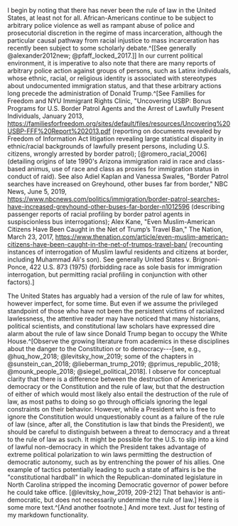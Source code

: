 I begin by noting that there has never been the rule of law in the United States, at least not for all. African-Americans continue to be subject to arbitrary police violence as well as rampant abuse of police and prosecutorial discretion in the regime of mass incarceration, although the particular causal pathway from racial injustice to mass incarceration has recently been subject to some scholarly debate.^[[See generally @alexander2012new; @pfaff_locked_2017.]] In our current political environment, it is imperative to also note that there are many reports of arbitrary police action against groups of persons, such as Latinx individuals, whose ethnic, racial, or religious identity is associated with stereotypes about undocumented immigration status, and that these arbitrary actions long precede the administration of Donald Trump.^[See Families for Freedom and NYU Immigrant Rights Clinic, "Uncovering USBP: Bonus Programs for U.S. Border Patrol Agents and the Arrest of Lawfully Present Individuals, January 2013, https://familiesforfreedom.org/sites/default/files/resources/Uncovering%20USBP-FFF%20Report%202013.pdf (reporting on documents revealed by Freedom of Information Act litigation revealing large statistical disparity in ethnic/racial backgrounds of lawfully present persons, including U.S. citizens, wrongly arrested by border patrol); [@romero_racial_2006] (detailing origins of late 1990's Arizona immigration raid in race and class-based animus, use of race and class as proxies for immigration status in conduct of raid). See also Adiel Kaplan and Vanessa Swales, "Border Patrol searches have increased on Greyhound, other buses far from border," NBC News, June 5, 2019, https://www.nbcnews.com/politics/immigration/border-patrol-searches-have-increased-greyhound-other-buses-far-border-n1012596 (describing passenger reports of racial profiling by border patrol agents in suspiscionless bus interrogations); Alex Kane, "Even Muslim-American Citizens Have Been Caught in the Net of Trump’s Travel Ban," The Nation, March 23, 2017, https://www.thenation.com/article/even-muslim-american-citizens-have-been-caught-in-the-net-of-trumps-travel-ban/ (recounting instances of interrogation of Muslim lawful residents and citizens at border, including Muhammad Ali's son). See generally United States v. Brignoni-Ponce, 422 U.S. 873 (1975) (forbidding race as sole basis for immigration interrogation, but permitting racial profiling in conjunction with other factors).]

The United States has arguably had a version of the rule of law for whites, however imperfect, for some time. But even if we assume the privileged standpoint of those who have not been the persistent victims of racialized lawlessness, the attentive reader may have noticed that many historians, political scientists, and constitutional law scholars have expressed dire alarm about the rule of law since Donald Trump began to occupy the White House.^[Observe the growing literature from academics in these disciplines about the danger to the Constitution or to democracy---[see, e.g., @huq_how_2018; @levitsky_how_2019; some of the chapters in @sunstein_can_2018; @lieberman_trump_2019; @primus_republic_2018; @mounk_people_2018; @siegel_political_2018]. I observe for conceptual clarity that there is a difference between the destruction of American democracy or the Constitution and the rule of law, but that the destruction of either of which would most likely also entail the destruction of the rule of law, as most paths to doing so go through officials ignoring the legal constraints on their behavior. However, while a President who is free to ignore the Constitution would unquestionably count as a failure of the rule of law (since, after all, the Constitution is law that binds the President), we should be careful to distinguish between a threat to democracy and a threat to the rule of law as such. It might be possible for the U.S. to slip into a kind of lawful non-democracy in which the President takes advantage of extreme political polarization to win laws permitting the destruction of democratic autonomy, such as by entrenching the power of his allies. One example of tactics potentially leading to such a state of affairs is be the "constitutional hardball" in which the Republican-dominated legislature in North Carolina stripped the incoming Democratic governor of power before he could take office. [@levitsky_how_2019, 209-212] That behavior is anti-democratic, but does not necessarily undermine the rule of law.]  Here is some more text.^[And another footnote.] And more text.  Just for testing of my markdown functionality. 

